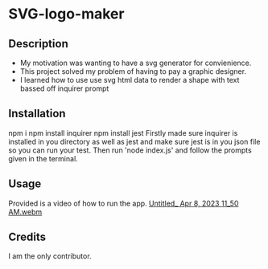 # SVG-logo-maker

## Description

- My motivation was wanting to have a svg generator for convienience.
- This project solved my problem of having to pay a graphic designer.
- I learned how to use use svg html data to render a shape with text bassed off inquirer prompt

## Installation

npm i
npm install inquirer
npm install jest
Firstly made sure inquirer is installed in you directory as well as jest and make sure jest is in you json file so you can run your test. Then run 'node index.js' and follow the prompts given in the terminal.

## Usage

Provided is a video of how to run the app.
[Untitled_ Apr 8, 2023 11_50 AM.webm](https://user-images.githubusercontent.com/122936654/230738152-a8cedf48-6267-4145-9edb-58170cec6dfb.webm)

## Credits

I am the only contributor.
